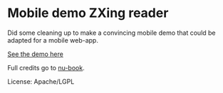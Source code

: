 # Mobile demo ZXing reader

Did some cleaning up to make a convincing mobile demo that could be adapted for a mobile web-app.

[See the demo here](https://murb.github.io/zxing-demo/index.html)

Full credits go to [nu-book](https://github.com/nu-book/zxing-cpp).

License: Apache/LGPL

